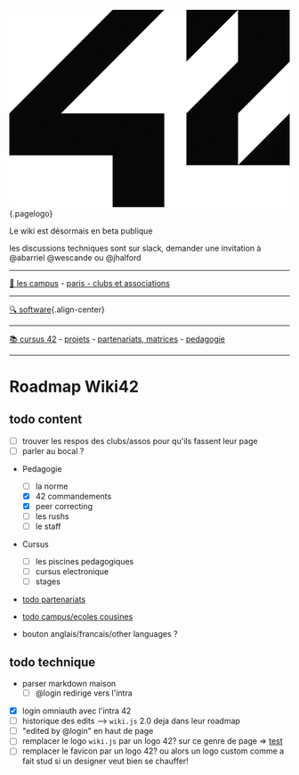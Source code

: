 ![42 Logo](/uploads/42-logo.png "42 Logo"){.pagelogo}

Le wiki est désormais en beta publique

les discussions techniques sont sur slack, demander une invitation à @abarriel @wescande ou @jhalford

-----

[:school: les campus](/42-world)
	- [paris - clubs et associations](/42-world/campus-paris/clubs)

-----

[:mag: software](/software){.align-center}

-----

[:books: cursus 42](/cursus)
	- [projets](/cursus/projects)
	- [partenariats, matrices](/cursus/partenariats)
	- [pedagogie](/cursus/pédagogie)

-----

# Roadmap Wiki42

## todo content

- [ ] trouver les respos des clubs/assos pour qu'ils fassent leur page
- [ ] parler au bocal ?

- Pedagogie
	- [ ] la norme
	- [x] 42 commandements
	- [x] peer correcting
	- [ ] les rushs
	- [ ] le staff

- Cursus
	- [ ] les piscines pedagogiques
	- [ ] cursus electronique
	- [ ] stages

- [todo partenariats](/todo/partenariats)

- [todo campus/ecoles cousines](/todo/ausland)

- bouton anglais/francais/other languages ?
## todo technique

- parser markdown maison
	- [ ] @login redirige vers l'intra
- [X] login omniauth avec l'intra 42
- [ ] historique des edits --> `wiki.js` 2.0 deja dans leur roadmap
- [ ] "edited by @login" en haut de page
- [ ] remplacer le logo `wiki.js` par un logo 42? sur ce genre de page => [test](/test)
- [ ] remplacer le favicon par un logo 42? ou alors un logo custom comme a fait stud si un designer veut bien se chauffer!
